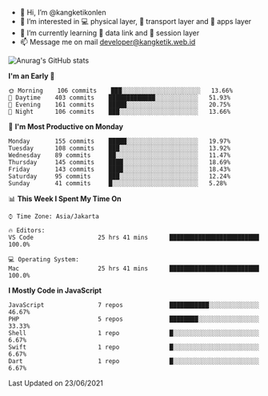 - 👋 Hi, I’m @kangketikonlen
- 👀 I’m interested in :computer: physical layer, :truck: transport layer and :floppy_disk: apps layer
- 🌱 I’m currently learning :electric_plug: data link and :mag_right: session layer
- 📫 Message me on mail developer@kangketik.web.id

![Anurag's GitHub stats](https://github-readme-stats.vercel.app/api?username=kangketikonlen&count_private=true&show_icons=true&theme=tokyonight)

<!--START_SECTION:waka-->
**I'm an Early 🐤** 

```text
🌞 Morning    106 commits    ███░░░░░░░░░░░░░░░░░░░░░░   13.66% 
🌆 Daytime    403 commits    █████████████░░░░░░░░░░░░   51.93% 
🌃 Evening    161 commits    █████░░░░░░░░░░░░░░░░░░░░   20.75% 
🌙 Night      106 commits    ███░░░░░░░░░░░░░░░░░░░░░░   13.66%

```
📅 **I'm Most Productive on Monday** 

```text
Monday       155 commits    █████░░░░░░░░░░░░░░░░░░░░   19.97% 
Tuesday      108 commits    ███░░░░░░░░░░░░░░░░░░░░░░   13.92% 
Wednesday    89 commits     ██░░░░░░░░░░░░░░░░░░░░░░░   11.47% 
Thursday     145 commits    ████░░░░░░░░░░░░░░░░░░░░░   18.69% 
Friday       143 commits    ████░░░░░░░░░░░░░░░░░░░░░   18.43% 
Saturday     95 commits     ███░░░░░░░░░░░░░░░░░░░░░░   12.24% 
Sunday       41 commits     █░░░░░░░░░░░░░░░░░░░░░░░░   5.28%

```


📊 **This Week I Spent My Time On** 

```text
⌚︎ Time Zone: Asia/Jakarta

🔥 Editors: 
VS Code                  25 hrs 41 mins      █████████████████████████   100.0%

💻 Operating System: 
Mac                      25 hrs 41 mins      █████████████████████████   100.0%

```

**I Mostly Code in JavaScript** 

```text
JavaScript               7 repos             ███████████░░░░░░░░░░░░░░   46.67% 
PHP                      5 repos             ████████░░░░░░░░░░░░░░░░░   33.33% 
Shell                    1 repo              █░░░░░░░░░░░░░░░░░░░░░░░░   6.67% 
Swift                    1 repo              █░░░░░░░░░░░░░░░░░░░░░░░░   6.67% 
Dart                     1 repo              █░░░░░░░░░░░░░░░░░░░░░░░░   6.67%

```



 Last Updated on 23/06/2021
<!--END_SECTION:waka-->


<!---
kangketikonlen/kangketikonlen is a ✨ special ✨ repository because its `README.md` (this file) appears on your GitHub profile.
You can click the Preview link to take a look at your changes.
--->
